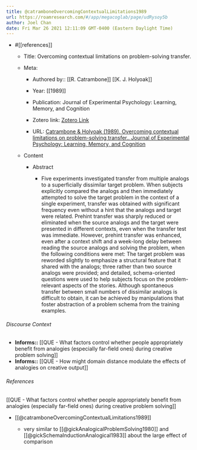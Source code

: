 ```yaml
---
title: @catramboneOvercomingContextualLimitations1989
url: https://roamresearch.com/#/app/megacoglab/page/udRysoy5b
author: Joel Chan
date: Fri Mar 26 2021 12:11:09 GMT-0400 (Eastern Daylight Time)
---
```


- #[[references]]

    - Title: Overcoming contextual limitations on problem-solving transfer.

    - Meta:

        - Authored by:: [[R. Catrambone]] [[K. J. Holyoak]]

        - Year: [[1989]]

        - Publication: Journal of Experimental Psychology: Learning, Memory, and Cognition

        - Zotero link: [Zotero Link](zotero://select/items/1_C36JNX3M)

        - URL: [Catrambone & Holyoak (1989). Overcoming contextual limitations on problem-solving transfer.. Journal of Experimental Psychology: Learning, Memory, and Cognition](undefined)

    - Content

        - Abstract

            - Five experiments investigated transfer from multiple analogs to a superficially dissimilar target problem. When subjects explicitly compared the analogs and then immediately attempted to solve the target problem in the context of a single experiment, transfer was obtained with significant frequency even without a hint that the analogs and target were related. Prehint transfer was sharply reduced or eliminated when the source analogs and the target were presented in different contexts, even when the transfer test was immediate. However, prehint transfer was enhanced, even after a context shift and a week-long delay between reading the source analogs and solving the problem, when the following conditions were met: The target problem was reworded slightly to emphasize a structural feature that it shared with the analogs; three rather than two source analogs were provided; and detailed, schema-oriented questions were used to help subjects focus on the problem-relevant aspects of the stories. Although spontaneous transfer between small numbers of dissimilar analogs is difficult to obtain, it can be achieved by manipulations that foster abstraction of a problem schema from the training examples.

###### Discourse Context

- **Informs::** [[QUE - What factors control whether people appropriately benefit from analogies (especially far-field ones) during creative problem solving]]
- **Informs::** [[QUE - How might domain distance modulate the effects of analogies on creative output]]

###### References

[[QUE - What factors control whether people appropriately benefit from analogies (especially far-field ones) during creative problem solving]]

- [[@catramboneOvercomingContextualLimitations1989]]

    - very similar to [[@gickAnalogicalProblemSolving1980]] and [[@gickSchemaInductionAnalogical1983]] about the large effect of comparison
